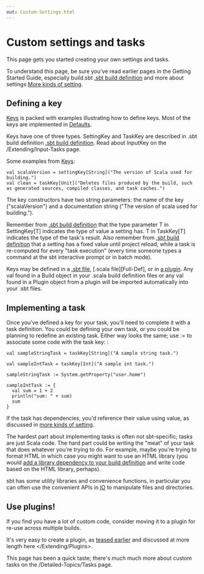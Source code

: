 ```yaml
---
out: Custom-Settings.html
---
```


  [Basic-Def]: Basic-Def.html
  [More-About-Settings]: More-About-Settings.html
  [Using-Plugins]: Using-Plugins.html

Custom settings and tasks
=========================

This page gets you started creating your own settings and tasks.

To understand this page, be sure you've read earlier pages in the
Getting Started Guide, especially build.sbt [.sbt build definition][Basic-Def] and
more about settings [More kinds of setting][More-About-Settings].

Defining a key
--------------

[Keys](../../sxr/sbt/Keys.scala.html) is packed with examples
illustrating how to define keys. Most of the keys are implemented in
[Defaults](../../sxr/sbt/Defaults.scala.html).

Keys have one of three types. SettingKey and TaskKey are described in
.sbt build definition [.sbt build definition][Basic-Def]. Read about InputKey on the
/Extending/Input-Tasks page.

Some examples from [Keys](../../sxr/sbt/Keys.scala.html):

    val scalaVersion = settingKey[String]("The version of Scala used for building.")
    val clean = taskKey[Unit]("Deletes files produced by the build, such as generated sources, compiled classes, and task caches.")

The key constructors have two string parameters: the name of the key
("scalaVersion") and a documentation string
("The version of scala used for building.").

Remember from [.sbt build definition][Basic-Def] that the type
parameter T in SettingKey[T] indicates the type of value a setting has.
T in TaskKey[T] indicates the type of the task's result. Also remember
from [.sbt build definition][Basic-Def] that a setting has a fixed
value until project reload, while a task is re-computed for every "task
execution" (every time someone types a command at the sbt interactive
prompt or in batch mode).

Keys may be defined in a [.sbt file][Basic-Def],
[.scala file][Full-Def], or in [a plugin][Using-Plugins]. Any val
found in a Build object in your .scala build definition files or any val
found in a Plugin object from a plugin will be imported automatically
into your .sbt files.

Implementing a task
-------------------

Once you've defined a key for your task, you'll need to complete it with
a task definition. You could be defining your own task, or you could be
planning to redefine an existing task. Either way looks the same; use :=
to associate some code with the task key: :

    val sampleStringTask = taskKey[String]("A sample string task.")

    val sampleIntTask = taskKey[Int]("A sample int task.")

    sampleStringTask := System.getProperty("user.home")

    sampleIntTask := {
      val sum = 1 + 2
      println("sum: " + sum)
      sum
    }

If the task has dependencies, you'd reference their value using value,
as discussed in [more kinds of setting][More-About-Settings].

The hardest part about implementing tasks is often not sbt-specific;
tasks are just Scala code. The hard part could be writing the "meat" of
your task that does whatever you're trying to do. For example, maybe
you're trying to format HTML in which case you might want to use an HTML
library (you would
[add a library dependency to your build definition][Using-Plugins] and
write code based on the HTML library, perhaps).

sbt has some utility libraries and convenience functions, in particular
you can often use the convenient APIs in
[IO](../../api/index.html#sbt.IO\$) to manipulate files and directories.

Use plugins!
------------

If you find you have a lot of custom code, consider moving it to a
plugin for re-use across multiple builds.

It's very easy to create a plugin, as [teased earlier][Using-Plugins]
and discussed at more length here \</Extending/Plugins\>.

This page has been a quick taste; there's much much more about custom
tasks on the /Detailed-Topics/Tasks page.
